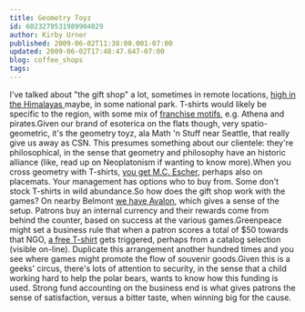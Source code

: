 ```yaml
---
title: Geometry Toyz
id: 6023279531989904029
author: Kirby Urner
published: 2009-06-02T11:38:00.001-07:00
updated: 2009-06-02T17:48:47.647-07:00
blog: coffee_shops
tags: 
---
```


[](https://blogger.googleusercontent.com/img/b/R29vZ2xl/AVvXsEi5NCvvTFoIYUnVEP6SrEko9cE6a8mHCuZRHhYeDjc9LipQu3XHiu6CIwb6iFk_zJKnyiP_Ph3JaUtfGWfcC3jIfjwm7fYZW29qFHa3lh6KxYlvoOsbzNzHUidxiMZeKhhmFvzSnXD8ELy-/s1600-h/P6020029.JPG)I've talked about "the gift shop" a lot, sometimes in remote locations, [high in the Himalayas ](http://coffeeshopsnet.blogspot.com/2009/05/self-promotion.html)maybe, in some national park.  T-shirts would likely be specific to the region, with some mix of [franchise motifs](http://coffeeshopsnet.blogspot.com/2009/03/franchise-motifs.html), e.g. Athena and pirates.Given our brand of esoterica on the flats though, very spatio-geometric, it's the geometry toyz, ala Math 'n Stuff near Seattle, that really give us away as CSN.  This presumes something about our clientele:  they're philosophical, in the sense that geometry and philosophy have an historic alliance (like, read up on Neoplatonism if wanting to know more).When you cross geometry with T-shirts, [you get M.C. Escher](http://coffeeshopsnet.blogspot.com/2009/02/more-inside-story.html), perhaps also on placemats.  Your management has options who to buy from.  Some don't stock T-shirts in wild abundance.So how does the gift shop work with the games?  On nearby Belmont [we have Avalon](http://www.flickr.com/photos/17157315@N00/3182545429/), which gives a sense of the setup.  Patrons buy an internal currency and their rewards come from behind the counter, based on success at the various games.Greenpeace might set a business rule that when a patron scores a total of $50 towards that NGO, [a free T-shirt](http://coffeeshopsnet.blogspot.com/2009/05/more-on-t-shirts.html) gets triggered, perhaps from a catalog selection (visible on-line).  Duplicate this arrangement another hundred times and you see where games might promote the flow of souvenir goods.Given this is a geeks' circus, there's lots of attention to security, in the sense that a child working hard to help the polar bears, wants to know how this funding is used.  Strong fund accounting on the business end is what gives patrons the sense of satisfaction, versus a bitter taste, when winning big for the cause.[](http://www.flickr.com/photos/17157315@N00/3589947805/)